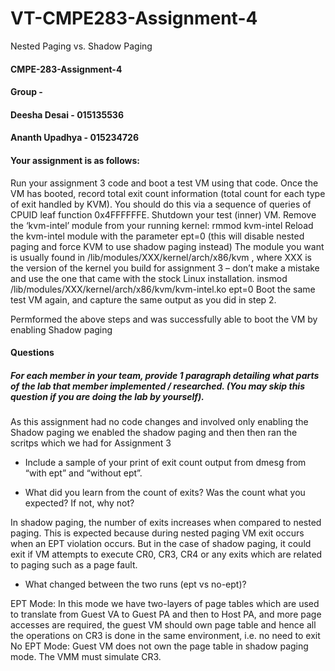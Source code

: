 # VT-CMPE283-Assignment-4
Nested Paging vs. Shadow Paging

#### CMPE-283-Assignment-4
#### Group -
#### Deesha Desai - 015135536
#### Ananth Upadhya - 015234726

#### Your assignment is as follows:

 

Run your assignment 3 code and boot a test VM using that code.
Once the VM has booted, record total exit count information (total count for each type of exit handled by KVM). You should do this via a sequence of queries of CPUID leaf function 0x4FFFFFFE.
Shutdown your test (inner) VM.
Remove the ‘kvm-intel’ module from your running kernel:
rmmod kvm-intel
Reload the kvm-intel module with the parameter ept=0 (this will disable nested paging and force KVM to use shadow paging instead)
The module you want is usually found in /lib/modules/XXX/kernel/arch/x86/kvm , where XXX is the version of the kernel you build for assignment 3 – don’t make a mistake and use the one that came with the stock Linux installation.
insmod /lib/modules/XXX/kernel/arch/x86/kvm/kvm-intel.ko ept=0
Boot the same test VM again, and capture the same output as you did in step 2.



Permformed the above steps and was successfully able to boot the VM by enabling Shadow paging

####  Questions
##### For each member in your team, provide 1 paragraph detailing what parts of the lab that member implemented / researched. (You may skip this question if you are doing the lab by yourself).

As this assignment had no code changes and involved only enabling the Shadow paging we enabled the shadow paging and then then ran the scritps which we had for Assignment 3

* Include a sample of your print of exit count output from dmesg from “with ept” and “without ept”.


* What did you learn from the count of exits? Was the count what you expected? If not, why not?

In shadow paging, the number of exits increases when compared to nested paging. This is expected because during nested paging VM exit occurs when an EPT violation occurs. But in the case of shadow paging, it could exit if VM attempts to execute CR0, CR3, CR4 or any exits which are related to paging such as a page fault.

* What changed between the two runs (ept vs no-ept)?

EPT Mode:
In this mode we have two-layers of page tables which are used to translate from Guest VA to Guest PA and then to Host PA, and more page accesses are required, the guest VM should own page table and hence all the operations on CR3 is done in the same environment, i.e. no need to exit
No EPT Mode:
Guest VM does not own the page table in shadow paging mode. The VMM must simulate CR3.


